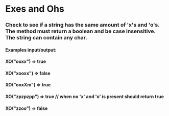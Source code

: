 # Exes and Ohs

### Check to see if a string has the same amount of 'x's and 'o's. The method must return a boolean and be case insensitive. The string can contain any char.

#### Examples input/output:

#### XO("ooxx") => true
#### XO("xooxx") => false
#### XO("ooxXm") => true
#### XO("zpzpzpp") => true // when no 'x' and 'o' is present should return true
#### XO("zzoo") => false
